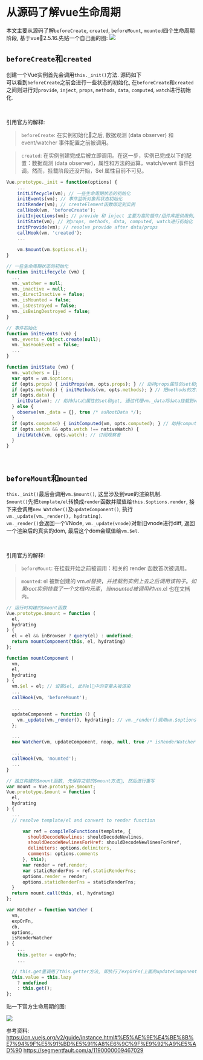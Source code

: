 # 从源码了解vue生命周期

本文主要从源码了解`beforeCreate`, `created`, `beforeMount`, `mounted`四个生命周期阶段, 基于vue2.5.16.先贴一个自己画的图:
![](file:///Users/flow/5031523509723_.pic_hd.jpg)

## `beforeCreate`和`created`

创建一个Vue实例首先会调用`this._init()`方法. 源码如下  
可以看到`beforeCreate`之前会进行一些状态的初始化, 在`beforeCreate`和`created`之间则进行对`provide`, `inject`, `props`, `methods`, `data`, `computed`, `watch`进行初始化.

<br />

引用官方的解释:

>`beforeCreate`: 在实例初始化之后, 数据观测 (data observer) 和 event/watcher 事件配置之前被调用。

> `created`: 在实例创建完成后被立即调用。在这一步，实例已完成以下的配置：数据观测 (data observer)，属性和方法的运算，watch/event 事件回调。然而，挂载阶段还没开始，$el 属性目前不可见。

```javascript
Vue.prototype._init = function(options) {
    ...
    initLifecycle(vm); // 一些生命周期状态的初始化
    initEvents(vm); // 事件监听对象和状态初始化
    initRender(vm); // createElement函数绑定到实例
    callHook(vm, 'beforeCreate');
    initInjections(vm); // provide 和 inject 主要为高阶插件/组件库提供用例, 这里不展开
    initState(vm); // 对props, methods, data, computed, watch进行初始化
    initProvide(vm); // resolve provide after data/props
    callHook(vm, 'created');
    ...
    
    vm.$mount(vm.$options.el);
}

// 一些生命周期状态的初始化
function initLifecycle (vm) {
  ...
  vm._watcher = null;
  vm._inactive = null;
  vm._directInactive = false;
  vm._isMounted = false;
  vm._isDestroyed = false;
  vm._isBeingDestroyed = false;
}

// 事件初始化
function initEvents (vm) {
  vm._events = Object.create(null);
  vm._hasHookEvent = false;
  ...
}

function initState (vm) {
  vm._watchers = [];
  var opts = vm.$options;
  if (opts.props) { initProps(vm, opts.props); } // 劫持props属性的set和get, 通过代理vm._props将props挂载到vm
  if (opts.methods) { initMethods(vm, opts.methods); } // 把methods的方法挂载带vue实例上, 通过this.methodname可以直接访问
  if (opts.data) {
    initData(vm); // 劫持data属性的set和get, 通过代理vm._data将data挂载到vm
  } else {
    observe(vm._data = {}, true /* asRootData */);
  }
  if (opts.computed) { initComputed(vm, opts.computed); } // 劫持computed属性的set和get, 订阅观察者
  if (opts.watch && opts.watch !== nativeWatch) {
    initWatch(vm, opts.watch); // 订阅观察者
  }
}
```

<br />

## `beforeMount`和`mounted`

`this._init()`最后会调用`vm.$mount()`, 这里涉及到vue的渲染机制.  
`$mount()`先把`template/el`转换成`render`函数并赋值给`this.$options.render`, 接下来会调用`new Watcher()`及`updateComponent()`, 执行`vm._update(vm._render(), hydrating)`.  
 `vm._render()`会返回一个VNode, `vm._update(vnode)`对新旧vnode进行diff, 返回一个渲染后的真实的dom, 最后这个dom会赋值给`vm.$el`.

<br />

引用官方的解释:
>`beforeMount`: 在挂载开始之前被调用：相关的 render 函数首次被调用。

>`mounted`: el 被新创建的 vm.$el 替换，并挂载到实例上去之后调用该钩子。如果 root 实例挂载了一个文档内元素，当 mounted 被调用时 vm.$el 也在文档内。


```javascript
// 运行时构建的$mount函数
Vue.prototype.$mount = function (
  el,
  hydrating
) {
  el = el && inBrowser ? query(el) : undefined;
  return mountComponent(this, el, hydrating)
};

function mountComponent (
  vm,
  el,
  hydrating
) {
  vm.$el = el; // 设置$el, 此时el中的变量未被渲染
  ...
  callHook(vm, 'beforeMount');

  ...
  updateComponent = function () {
    vm._update(vm._render(), hydrating); // vm._render()调用vm.$options.render,返回VNode, vm._update(vnode)根据新旧vnode进行diff计算, 返回一个真实的dom并赋值给vm.$el, 到此挂载完成
  };

  ...
  new Watcher(vm, updateComponent, noop, null, true /* isRenderWatcher */);

  ...
  callHook(vm, 'mounted');
  ...
}

// 独立构建的$mount函数, 先保存之前的$mount方法, 然后进行重写
var mount = Vue.prototype.$mount;
Vue.prototype.$mount = function (
  el,
  hydrating
) {
  ...
  // resolve template/el and convert to render function

      var ref = compileToFunctions(template, {
        shouldDecodeNewlines: shouldDecodeNewlines,
        shouldDecodeNewlinesForHref: shouldDecodeNewlinesForHref,
        delimiters: options.delimiters,
        comments: options.comments
      }, this);
      var render = ref.render;
      var staticRenderFns = ref.staticRenderFns;
      options.render = render;
      options.staticRenderFns = staticRenderFns;
  }
  return mount.call(this, el, hydrating)
};

var Watcher = function Watcher (
  vm,
  expOrFn,
  cb,
  options,
  isRenderWatcher
) {
	...
    this.getter = expOrFn;
	...

  // this.get里调用了this.getter方法, 即执行了expOrFn(上面的updateComponent)
  this.value = this.lazy
    ? undefined
    : this.get();
};
```

贴一下官方生命周期的图:

![](https://cn.vuejs.org/images/lifecycle.png)


参考资料:  
https://cn.vuejs.org/v2/guide/instance.html#%E5%AE%9E%E4%BE%8B%E7%94%9F%E5%91%BD%E5%91%A8%E6%9C%9F%E9%92%A9%E5%AD%90
https://segmentfault.com/a/1190000009467029